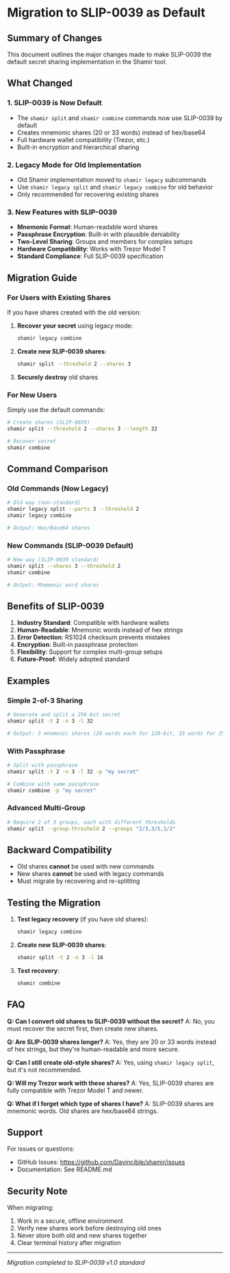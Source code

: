 # Migration to SLIP-0039 as Default

## Summary of Changes

This document outlines the major changes made to make SLIP-0039 the default secret sharing implementation in the Shamir tool.

## What Changed

### 1. **SLIP-0039 is Now Default**
- The `shamir split` and `shamir combine` commands now use SLIP-0039 by default
- Creates mnemonic shares (20 or 33 words) instead of hex/base64
- Full hardware wallet compatibility (Trezor, etc.)
- Built-in encryption and hierarchical sharing

### 2. **Legacy Mode for Old Implementation**
- Old Shamir implementation moved to `shamir legacy` subcommands
- Use `shamir legacy split` and `shamir legacy combine` for old behavior
- Only recommended for recovering existing shares

### 3. **New Features with SLIP-0039**
- **Mnemonic Format**: Human-readable word shares
- **Passphrase Encryption**: Built-in with plausible deniability
- **Two-Level Sharing**: Groups and members for complex setups
- **Hardware Compatibility**: Works with Trezor Model T
- **Standard Compliance**: Full SLIP-0039 specification

## Migration Guide

### For Users with Existing Shares

If you have shares created with the old version:

1. **Recover your secret** using legacy mode:
   ```bash
   shamir legacy combine
   ```

2. **Create new SLIP-0039 shares**:
   ```bash
   shamir split --threshold 2 --shares 3
   ```

3. **Securely destroy** old shares

### For New Users

Simply use the default commands:

```bash
# Create shares (SLIP-0039)
shamir split --threshold 2 --shares 3 --length 32

# Recover secret
shamir combine
```

## Command Comparison

### Old Commands (Now Legacy)
```bash
# Old way (non-standard)
shamir legacy split --parts 3 --threshold 2
shamir legacy combine

# Output: Hex/Base64 shares
```

### New Commands (SLIP-0039 Default)
```bash
# New way (SLIP-0039 standard)
shamir split --shares 3 --threshold 2
shamir combine

# Output: Mnemonic word shares
```

## Benefits of SLIP-0039

1. **Industry Standard**: Compatible with hardware wallets
2. **Human-Readable**: Mnemonic words instead of hex strings
3. **Error Detection**: RS1024 checksum prevents mistakes
4. **Encryption**: Built-in passphrase protection
5. **Flexibility**: Support for complex multi-group setups
6. **Future-Proof**: Widely adopted standard

## Examples

### Simple 2-of-3 Sharing
```bash
# Generate and split a 256-bit secret
shamir split -t 2 -n 3 -l 32

# Output: 3 mnemonic shares (20 words each for 128-bit, 33 words for 256-bit)
```

### With Passphrase
```bash
# Split with passphrase
shamir split -t 2 -n 3 -l 32 -p "my secret"

# Combine with same passphrase
shamir combine -p "my secret"
```

### Advanced Multi-Group
```bash
# Require 2 of 3 groups, each with different thresholds
shamir split --group-threshold 2 --groups "2/3,3/5,1/2"
```

## Backward Compatibility

- Old shares **cannot** be used with new commands
- New shares **cannot** be used with legacy commands
- Must migrate by recovering and re-splitting

## Testing the Migration

1. **Test legacy recovery** (if you have old shares):
   ```bash
   shamir legacy combine
   ```

2. **Create new SLIP-0039 shares**:
   ```bash
   shamir split -t 2 -n 3 -l 16
   ```

3. **Test recovery**:
   ```bash
   shamir combine
   ```

## FAQ

**Q: Can I convert old shares to SLIP-0039 without the secret?**
A: No, you must recover the secret first, then create new shares.

**Q: Are SLIP-0039 shares longer?**
A: Yes, they are 20 or 33 words instead of hex strings, but they're human-readable and more secure.

**Q: Can I still create old-style shares?**
A: Yes, using `shamir legacy split`, but it's not recommended.

**Q: Will my Trezor work with these shares?**
A: Yes, SLIP-0039 shares are fully compatible with Trezor Model T and newer.

**Q: What if I forget which type of shares I have?**
A: SLIP-0039 shares are mnemonic words. Old shares are hex/base64 strings.

## Support

For issues or questions:
- GitHub Issues: https://github.com/Davincible/shamir/issues
- Documentation: See README.md

## Security Note

When migrating:
1. Work in a secure, offline environment
2. Verify new shares work before destroying old ones
3. Never store both old and new shares together
4. Clear terminal history after migration

---

*Migration completed to SLIP-0039 v1.0 standard*